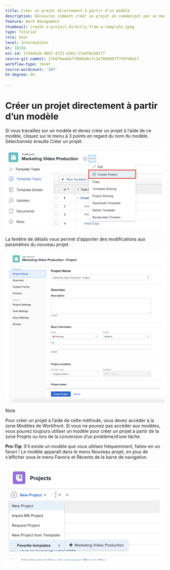 ```yaml
---
title: Créer un projet directement à partir d’un modèle
description: Découvrez comment créer un projet en commençant par un modèle déjà créé .
feature: Work Management
thumbnail: create-a-project-directly-from-a-template.jpeg
type: Tutorial
role: User
level: Intermediate
kt: 10156
exl-id: 1f44eb26-98bf-4723-b162-27a4f8cb8177
source-git-commit: 27e8f0aada77488bd6cfc2e786b997f759fd0a17
workflow-type: tm+mt
source-wordcount: '167'
ht-degree: 0%

---
```


# Créer un projet directement à partir d’un modèle

Si vous travaillez sur un modèle et devez créer un projet à l’aide de ce modèle, cliquez sur le menu à 3 points en regard du nom du modèle. Sélectionnez ensuite Créer un projet.

![Option Créer un projet dans le menu](assets/direct-template-01.png)

La fenêtre de détails vous permet d’apporter des modifications aux paramètres du nouveau projet.

![Page de création de projet](assets/direct-template-02.png)

>[!NOTE]
>
>Pour créer un projet à l’aide de cette méthode, vous devez accéder à la zone Modèles de Workfront. Si vous ne pouvez pas accéder aux modèles, vous pouvez toujours utiliser un modèle pour créer un projet à partir de la zone Projets ou lors de la conversion d’un problème/d’une tâche.

**Pro-Tip**: S’il existe un modèle que vous utilisez fréquemment, faites-en un favori ! Le modèle apparaît dans le menu Nouveau projet, en plus de s’afficher sous le menu Favoris et Récents de la barre de navigation.

![Nouveaux modèles favoris de projet](assets/direct-template-03.png)
